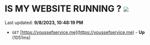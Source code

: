 # IS MY WEBSITE RUNNING ? [![](https://img.shields.io/static/v1?label=Sponsor&message=%E2%9D%A4&logo=GitHub&color=%23fe8e86)](https://github.com/sponsors/<username>)

Last updated: **9/8/2023, 10:48:19 PM**

- `GET` [https://youssefservice.me](https://youssefservice.me) - **Up** (1051ms)
